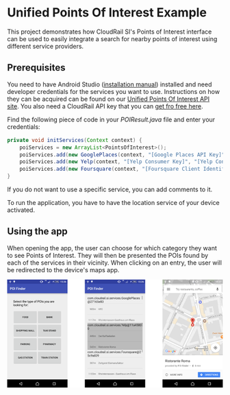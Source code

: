 # Unified Points Of Interest Example

This project demonstrates how CloudRail SI's Points of Interest interface can be used to easily integrate a search for nearby points of interest using different service providers.

## Prerequisites

You need to have Android Studio ([installation manual](https://developer.android.com/studio/install.html)) installed and need developer credentials for the services you want to use. Instructions on how they can be acquired can be found on our [Unified Points Of Interest API site](https://cloudrail.com/integrations/interfaces/PointsOfInterest;serviceIds=Foursquare%2CGooglePlaces%2CYelp). You also need a CloudRail API key that you can [get fro free here](https://cloudrail.com/signup).

Find the following piece of code in your *POIResult.java* file and enter your credentials:

````java
private void initServices(Context context) {
    poiServices = new ArrayList<PointsOfInterest>();
    poiServices.add(new GooglePlaces(context, "[Google Places API Key]"));
    poiServices.add(new Yelp(context, "[Yelp Consumer Key]", "[Yelp Consumer Secret]", "[Yelp Token]", "[Yelp Token Secret]"));
    poiServices.add(new Foursquare(context, "[Foursquare Client Identifier]", "[Foursquare Client Secret]"));
}
````

If you do not want to use a specific service, you can add comments to it.

To run the application, you have to have the location service of your device activated.

## Using the app

When opening the app, the user can choose for which category they want to see Points of Interest. They will then be presented the POIs found by each of the services in their vicinity. When clicking on an entry, the user will be redirected to the device's maps app.

![screenshot1](https://github.com/CloudRail/cloudrail.github.io/raw/master/img/android_demo_poiFinder.png)

